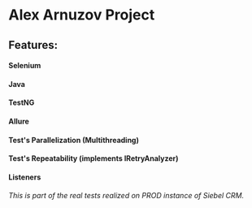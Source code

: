# Alex Arnuzov Project
## Features:
#### Selenium  
#### Java
#### TestNG
#### Allure
#### Test's Parallelization (Multithreading)
#### Test's Repeatability (implements IRetryAnalyzer)
#### Listeners
###### This is part of the real tests realized on PROD instance of Siebel CRM.
